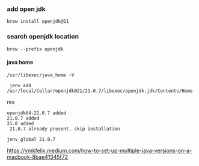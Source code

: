 

### add open jdk
```
brew install openjdk@21
```
### search openjdk location
```
brew --prefix openjdk
```


#### java home
```
/usr/libexec/java_home -V
```

```
 jenv add /usr/local/Cellar/openjdk@21/21.0.7/libexec/openjdk.jdk/Contents/Home
```
res
```
openjdk64-21.0.7 added
21.0.7 added
21.0 added
 21.0.7 already present, skip installation
```

```
jenv global 21.0.7
```
https://ymkfelix.medium.com/how-to-set-up-multiple-java-versions-on-a-macbook-8bae41345f72



